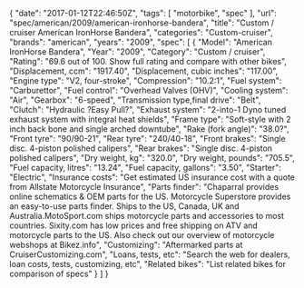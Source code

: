 {
    "date": "2017-01-12T22:46:50Z",
    "tags": [
        "motorbike",
        "spec"
    ],
    "url": "spec\/american\/2009\/american-ironhorse-bandera",
    "title": "Custom \/ cruiser American IronHorse Bandera",
    "categories": "Custom-cruiser",
    "brands": "american",
    "years": "2009",
    "spec": [
        {
            "Model": "American IronHorse Bandera",
            "Year": "2009",
            "Category": "Custom \/ cruiser",
            "Rating": "69.6 out of 100. Show full rating and compare with other bikes",
            "Displacement, ccm": "1917.40",
            "Displacement, cubic inches": "117.00",
            "Engine type": "V2, four-stroke",
            "Compression": "10.2:1",
            "Fuel system": "Carburettor",
            "Fuel control": "Overhead Valves (OHV)",
            "Cooling system": "Air",
            "Gearbox": "6-speed",
            "Transmission type,final drive": "Belt",
            "Clutch": "Hydraulic ?Easy Pull?",
            "Exhaust system": "2-into-1 Dyno tuned exhaust system with integral heat shields",
            "Frame type": "Soft-style with 2 inch back bone and single arched downtube",
            "Rake (fork angle)": "38.0?",
            "Front tyre": "90\/90-21",
            "Rear tyre": "240\/40-18",
            "Front brakes": "Single disc. 4-piston polished calipers",
            "Rear brakes": "Single disc. 4-piston polished calipers",
            "Dry weight, kg": "320.0",
            "Dry weight, pounds": "705.5",
            "Fuel capacity, litres": "13.24",
            "Fuel capacity, gallons": "3.50",
            "Starter": "Electric",
            "Insurance costs": "Get estimated US insurance cost with a quote from Allstate Motorcycle Insurance",
            "Parts finder": "Chaparral provides online schematics & OEM parts for the US.   Motorcycle Superstore provides an easy-to-use parts finder. Ships to the US, Canada, UK and Australia.MotoSport.com ships motorcycle parts and accessories to most countries.    Sixity.com has low prices and free shipping on ATV and motorcycle parts to the US. Also check out our overview of motorcycle webshops at Bikez.info",
            "Customizing": "Aftermarked parts at CruiserCustomizing.com",
            "Loans, tests, etc": "Search the web for dealers, loan costs, tests, customizing, etc",
            "Related bikes": "List related bikes for comparison of specs"
        }
    ]
}